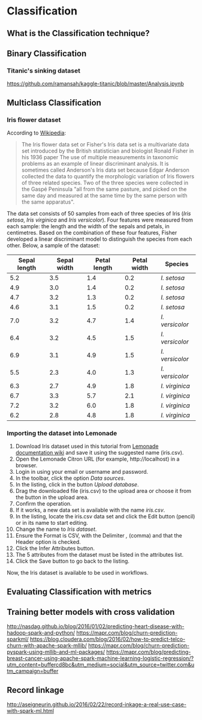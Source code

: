 # Classification

## <a name=""></a> What is the Classification technique?

## <a name="binary-classification"></a> Binary Classification

### Titanic's sinking dataset

https://github.com/ramansah/kaggle-titanic/blob/master/Analysis.ipynb

## <a name="multiclass-classification"></a> Multiclass Classification

### Iris flower dataset

According to [Wikipedia](https://en.wikipedia.org/wiki/Iris_flower_data_set):

<blockquote>
<p>
The Iris flower data set or Fisher's Iris data set is a multivariate data set introduced by the British statistician and biologist Ronald Fisher in his 1936 paper The use of multiple measurements in taxonomic problems as an example of linear discriminant analysis. It is sometimes called Anderson's Iris data set because Edgar Anderson collected the data to quantify the morphologic variation of Iris flowers of three related species. Two of the three species were collected in the Gaspé Peninsula "all from the same pasture, and picked on the same day and measured at the same time by the same person with the same apparatus".
</p>
</blockquote>

The data set consists of 50 samples from each of three species of Iris (*Iris setosa*, *Iris virginica* and *Iris versicolor*). Four features were measured from each sample: the length and the width of the sepals and petals, in centimetres. Based on the combination of these four features, Fisher developed a linear discriminant model to distinguish the species from each other. Below, a sample of the dataset:

| Sepal length | Sepal width | Petal length | Petal width | Species|
| ------------ | ----------- | ------------ | ----------- | -------|
| 5.2 | 3.5 | 1.4 | 0.2 | *I. setosa* |
| 4.9 | 3.0 | 1.4 | 0.2 | *I. setosa* |
| 4.7 | 3.2 | 1.3 | 0.2 | *I. setosa* |
| 4.6 | 3.1 | 1.5 | 0.2 | *I. setosa* |
| 7.0 | 3.2 | 4.7 | 1.4 | *I. versicolor* |
| 6.4 | 3.2 | 4.5 | 1.5 | *I. versicolor* |
| 6.9 | 3.1 | 4.9 | 1.5 | *I. versicolor* |
| 5.5 | 2.3 | 4.0 | 1.3 | *I. versicolor* |
| 6.3 | 2.7 | 4.9 | 1.8 | *I. virginica* |
| 6.7 | 3.3 | 5.7 | 2.1 | *I. virginica* |
| 7.2 | 3.2 | 6.0 | 1.8 | *I. virginica* |
| 6.2 | 2.8 | 4.8 | 1.8 | *I. virginica* |


### Importing the dataset into Lemonade

1. Download Iris dataset used in this tutorial from [Lemonade documentation wiki](/data/iris.csv) and save it using the suggested name (iris.csv).
2. Open the Lemonade Citron URL (for example, http://localhost) in a browser.
3. Login in using your email or username and password.
4. In the toolbar, click the option *Data sources*.
5. In the listing, click in the button *Upload database*.
6. Drag the downloaded file (iris.csv) to the upload area or choose it from the 
button in the upload area.
7. Confirm the operation.
8. If it works, a new data set is available with the name *iris.csv*. 
9. In the listing, locate the iris.csv data set and click the Edit button 
(pencil) or in its name to start editing.
10. Change the name to *Iris dataset*.
11. Ensure the Format is CSV, with the Delimiter *,* (comma) and that the Header 
option is checked. 
12. Click the Infer Attributes button.
13. The 5 attributes from the dataset must be listed in the attributes list. 
14. Click the Save button to go back to the listing.

Now, the Iris dataset is available to be used in workflows.



## <a name=""></a> Evaluating Classification with metrics

## <a name=""></a> Training better models with cross validation

http://nasdag.github.io/blog/2016/01/02/predicting-heart-disease-with-hadoop-spark-and-python/
https://mapr.com/blog/churn-prediction-sparkml/
https://blog.cloudera.com/blog/2016/02/how-to-predict-telco-churn-with-apache-spark-mllib/
https://mapr.com/blog/churn-prediction-pyspark-using-mllib-and-ml-packages/
https://mapr.com/blog/predicting-breast-cancer-using-apache-spark-machine-learning-logistic-regression/?utm_content=buffercd8bc&utm_medium=social&utm_source=twitter.com&utm_campaign=buffer

## Record linkage

http://aseigneurin.github.io/2016/02/22/record-inkage-a-real-use-case-with-spark-ml.html
